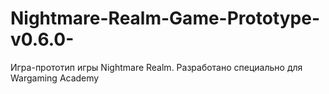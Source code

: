 # Nightmare-Realm-Game-Prototype-v0.6.0-
Игра-прототип игры Nightmare Realm. Разработано специально для Wargaming Academy
